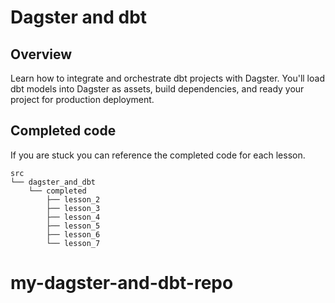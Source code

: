 # Dagster and dbt

## Overview

Learn how to integrate and orchestrate dbt projects with Dagster. You'll load dbt models into Dagster as assets, build dependencies, and ready your project for production deployment.

## Completed code

If you are stuck you can reference the completed code for each lesson.

```
src
└── dagster_and_dbt
    └── completed
        ├── lesson_2
        ├── lesson_3
        ├── lesson_4
        ├── lesson_5
        ├── lesson_6
        └── lesson_7
```
# my-dagster-and-dbt-repo
